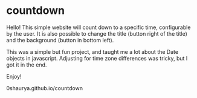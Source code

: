 # countdown

Hello! This simple website will count down to a specific time, configurable by the user. It is also possible to change the title (button right of the title) and the background (button in bottom left).

This was a simple but fun project, and taught me a lot about the Date objects in javascript. Adjusting for time zone differences was tricky, but I got it in the end.

Enjoy!

0shaurya.github.io/countdown
